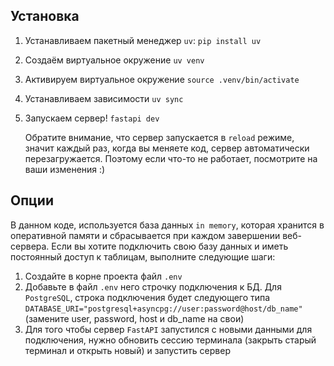 ## Установка
1. Устанавливаем пакетный менеджер `uv`:
	`pip install uv`
3. Создаём виртуальное окружение
	`uv venv`
4. Активируем виртуальное окружение
    `source .venv/bin/activate`
5. Устанавливаем зависимости
	`uv sync`
6. Запускаем сервер!
	 `fastapi dev`
	
	 Обратите внимание, что сервер запускается в `reload` режиме, значит каждый раз, когда вы меняете код, сервер автоматически перезагружается. Поэтому если что-то не работает, посмотрите на ваши изменения :)

## Опции 
В данном коде, используется база данных `in memory`, которая хранится в оперативной памяти и сбрасывается при каждом завершении веб-сервера. 
Если вы хотите подключить свою базу данных и иметь постоянный доступ к таблицам, выполните следующие шаги:
1. Создайте в корне проекта файл `.env`
2. Добавьте в файл `.env` него строчку подключения к БД. Для `PostgreSQL`, строка подключения будет следующего типа
   `DATABASE_URI="postgresql+asyncpg://user:password@host/db_name"`
   (замените user, password, host и db_name на свои)
3. Для того чтобы сервер `FastAPI` запустился с новыми данными для подключения, нужно обновить сессию терминала (закрыть старый терминал и открыть новый) и запустить сервер
